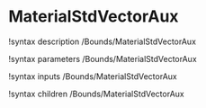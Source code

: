 <!-- MOOSE Documentation Stub: Remove this when content is added. -->

# MaterialStdVectorAux
!syntax description /Bounds/MaterialStdVectorAux

!syntax parameters /Bounds/MaterialStdVectorAux

!syntax inputs /Bounds/MaterialStdVectorAux

!syntax children /Bounds/MaterialStdVectorAux
